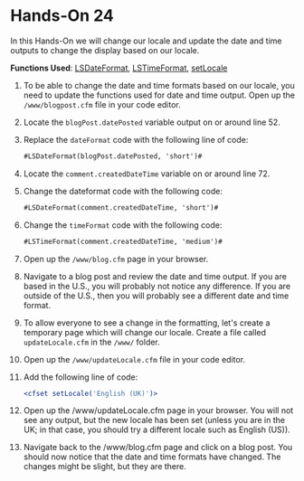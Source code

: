 # Hands-On 24

In this Hands-On we will change our locale and update the date and time outputs to change the display based on our locale.

**Functions Used**: [LSDateFormat](https://helpx.adobe.com/coldfusion/cfml-reference/coldfusion-functions/functions-l/lsdateformat.html), [LSTimeFormat](https://helpx.adobe.com/coldfusion/cfml-reference/coldfusion-functions/functions-l/lstimeformat.html), [setLocale](https://helpx.adobe.com/coldfusion/cfml-reference/coldfusion-functions/functions-s/setlocale.html)

1. To be able to change the date and time formats based on our locale, you need to update the functions used for date and time output. Open up the `/www/blogpost.cfm` file in your code editor.
1. Locate the `blogPost.datePosted` variable output on or around line 52.
1. Replace the `dateFormat` code with the following line of code:

    ```cfml
    #LSDateFormat(blogPost.datePosted, 'short')#
    ```

1. Locate the `comment.createdDateTime` variable on or around line 72.
1. Change the dateformat code with the following code:

    ```cfml
    #LSDateFormat(comment.createdDateTime, 'short')#
    ```

1. Change the `timeFormat` code with the following code:

    ```cfml
    #LSTimeFormat(comment.createdDateTime, 'medium')#
    ```

1. Open up the `/www/blog.cfm` page in your browser.
1. Navigate to a blog post and review the date and time output. If you are based in the U.S., you will probably not notice any difference. If you are outside of the U.S., then you will probably see a different date and time format.
1. To allow everyone to see a change in the formatting, let's create a temporary page which will change our locale. Create a file called `updateLocale.cfm` in the `/www/` folder.
1. Open up the `/www/updateLocale.cfm` file in your code editor.
1. Add the following line of code:

    ```cfml
    <cfset setLocale('English (UK)')>
    ```

1. Open up the /www/updateLocale.cfm page in your browser. You will not see any output, but the new locale has been set (unless you are in the UK; in that case, you should try a different locale such as English (US)).
1. Navigate back to the /www/blog.cfm page and click on a blog post. You should now notice that the date and time formats have changed. The changes might be slight, but they are there.
